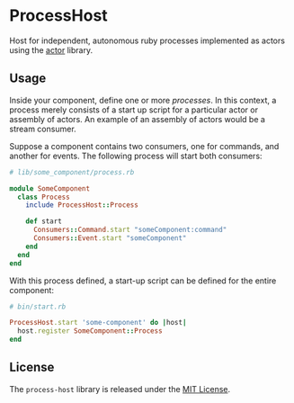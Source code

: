 # ProcessHost

Host for independent, autonomous ruby processes implemented as actors using the [actor](https://github.com/ntl/actor) library.

## Usage

Inside your component, define one or more _processes_. In this context, a process merely consists of a start up script for a particular actor or assembly of actors. An example of an assembly of actors would be a stream consumer.

Suppose a component contains two consumers, one for commands, and another for events. The following process will start both consumers:

```ruby
# lib/some_component/process.rb

module SomeComponent
  class Process
    include ProcessHost::Process

    def start
      Consumers::Command.start "someComponent:command"
      Consumers::Event.start "someComponent"
    end
  end
end
```

With this process defined, a start-up script can be defined for the entire component:

```ruby
# bin/start.rb

ProcessHost.start 'some-component' do |host|
  host.register SomeComponent::Process
end
```

## License

The `process-host` library is released under the [MIT License](https://github.com/obsidian-btc/process-host/blob/master/MIT-License.txt).
